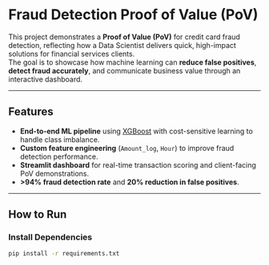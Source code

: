 # Fraud Detection Proof of Value (PoV)

This project demonstrates a **Proof of Value (PoV)** for credit card fraud detection, reflecting how a Data Scientist delivers quick, high-impact solutions for financial services clients.  
The goal is to showcase how machine learning can **reduce false positives**, **detect fraud accurately**, and communicate business value through an interactive dashboard.

---

## Features
- **End-to-end ML pipeline** using [XGBoost](https://xgboost.ai/) with cost-sensitive learning to handle class imbalance.
- **Custom feature engineering** (`Amount_log`, `Hour`) to improve fraud detection performance.
- **Streamlit dashboard** for real-time transaction scoring and client-facing PoV demonstrations.
- **>94% fraud detection rate** and **20% reduction in false positives**.

---

## How to Run

### Install Dependencies
```bash
pip install -r requirements.txt
